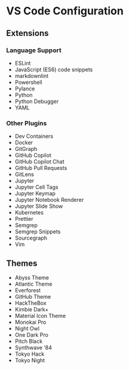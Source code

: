 # VS Code Configuration

## Extensions

### Language Support

- ESLint
- JavaScript (ES6) code snippets
- markdownlint
- Powershell
- Pylance
- Python
- Python Debugger
- YAML

### Other Plugins

- Dev Containers
- Docker
- GitGraph
- GitHub Copilot
- GitHub Copilot Chat
- GitHub Pull Requests
- GitLens
- Jupyter
- Jupyter Cell Tags
- Jupyter Keymap
- Jupyter Notebook Renderer
- Jupyter Slide Show
- Kubernetes
- Prettier
- Semgrep
- Semgrep Snippets
- Sourcegraph
- Vim

## Themes

- Abyss Theme
- Atlantic Theme
- Everforest
- GitHub Theme
- HackTheBox
- Kimbie Dark+
- Material Icon Theme
- Monokai Pro
- Night Owl
- One Dark Pro
- Pitch Black
- Synthwave ‘84
- Tokyo Hack
- Tokyo Night
